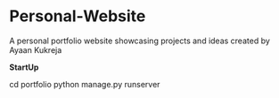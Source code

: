 # Personal-Website
A personal portfolio website showcasing projects and ideas created by Ayaan Kukreja

**StartUp**

cd portfolio
python manage.py runserver
